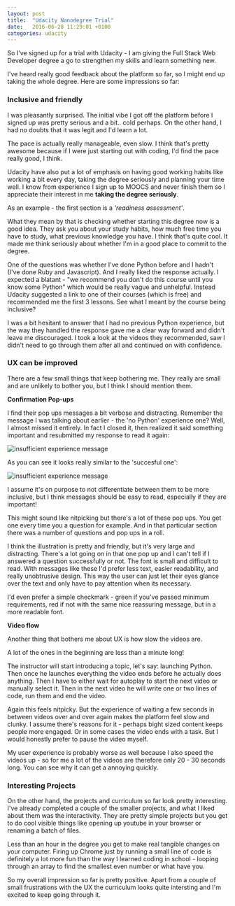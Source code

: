 ```yaml
---
layout: post
title:  "Udacity Nanodegree Trial"
date:   2016-06-28 11:29:01 +0100
categories: udacity
---
```

So I've signed up for a trial with Udacity - I am giving the Full Stack Web Developer degree a go to strengthen my skills and learn something new.

I've heard really good feedback about the platform so far, so I might end up taking the whole degree. Here are some impressions so far:

### **Inclusive and friendly**

I was pleasantly surprised. The initial vibe I got off the platform before I signed up was pretty serious and a bit.. cold perhaps. On the other hand, I had no doubts that it was legit and I'd learn a lot.

The pace is actually really manageable, even slow. I think that's pretty awesome because if I were just starting out with coding, I'd find the pace really good, I think.

Udacity have also put a lot of emphasis on having good working habits like working a bit every day, taking the degree seriously and planning your time well. I know from experience I sign up to MOOCS and never finish them so I appreciate their interest in me **taking the degree seriously**.

As an example - the first section is a _'readiness assessment'_.

What they mean by that is checking whether starting this degree now is a good idea. They ask you about your study habits, how much free time you have to study, what previous knowledge you have. I think that's quite cool. It made me think seriously about whether I'm in a good place to commit to the degree.

One of the questions was whether I've done Python before and I hadn't (I've done Ruby and Javascript). And I really liked the response actually. I expected a blatant - "we recommend you don't do this course until you know some Python" which would be really vague and unhelpful. Instead Udacity suggested a link to one of their courses (which is free) and recommended me the first 3 lessons. See what I meant by the course being inclusive?

I was a bit hesitant to answer that I had no previous Python experience, but the way they handled the response gave me a clear way forward and didn't leave me discouraged. I took a look at the videos they recommended, saw I didn't need to go through them after all and continued on with confidence.

### **UX can be improved**

There are a few small things that keep bothering me. They really are small and are unlikely to bother you, but I think I should mention them.


**Confirmation Pop-ups**

 I find their pop ups messages a bit verbose and distracting. Remember the message I was talking about earlier - the 'no Python' experience one? Well, I almost missed it entirely. In fact I closed it, then realized it said something important and resubmitted my response to read it again:

![insufficient experience message](http://i.imgur.com/qdK70ZI.png)

As you can see it looks really similar to the 'succesful one':

![insufficient experience message](http://i.imgur.com/iiX1APF.png)

I assume it's on purpose to not differentiate between them to be more inclusive, but I think messages should be easy to read, especially if they are important!

This might sound like nitpicking but there's a lot of these pop ups. You get one every time you a question for example. And in that particular section there was a number of questions and pop ups in a roll.

I think the illustration is pretty and friendly, but it's very large and distracting. There's a lot going on in that one pop up and I can't tell if I answered a question successfully or not. The font is small and difficult to read. With messages like these I'd prefer less text, easier readability, and really unobtrusive design. This way the user can just let their eyes glance over the text and only have to pay attention when its necessary.

I'd even prefer a simple checkmark - green if you've passed minimum requirements, red if not with the same nice reassuring message, but in a more readable font.

**Video flow**

Another thing that bothers me about UX is how slow the videos are.

A lot of the ones in the beginning are less than a minute long!

The instructor will start introducing a topic, let's say: launching Python. Then once he launches everything the video ends before he actually does anything. Then I have to either wait for autoplay to start the next video or manually select it. Then in the next video he will write one or two lines of code, run them and end the video.

Again this feels nitpicky. But the experience of waiting a few seconds in between videos over and over again makes the platform feel slow and clunky. I assume there's reasons for it - perhaps bight sized content keeps people more engaged. Or in some cases the video ends with a task. But I would honestly prefer to pause the video myself.

My user experience is probably worse as well because I also speed the videos up - so for me a lot of the videos are therefore only 20 - 30 seconds long. You can see why it can get a annoying quickly.

### **Interesting Projects**

On the other hand, the projects and curriculum so far look pretty interesting. I've already completed a couple of the smaller projects, and what I liked about them was the interactivity. They are pretty simple projects but you get to do cool visible things like opening up youtube in your browser or renaming a batch of files.

Less than an hour in the degree you get to make real tangible changes on your computer. Firing up Chrome just by running a small line of code is definitely a lot more fun than the way I learned coding in school - looping through an array to find the smallest even number or what have you.

So my overall impression so far is pretty positive. Apart from a couple of small frustrations with the UX the curriculum looks quite intersting and I'm excited to keep going through it.
